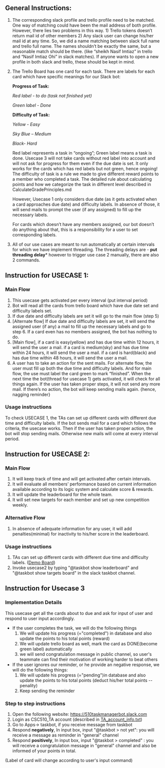 ## General Instructions:

1.	The corresponding slack profile and trello profile need to be matched. One way of matching could have been the mail address of both profile. However, there lies two problems in this way. 1) Trello tokens doesn’t return mail id of other members 2) Any slack user can change his/her mail id at any time.
So, we did a name matching between slack full name and trello full name. The names shouldn’t be exactly the same, but a reasonable match should be there. (like “sheikh Nasif Imtiaz” in trello and “Nasif Imtiaz Ohi” in slack matches).
If anyone wants to open a new profile in both slack and trello, these should be kept in mind.

2.	The Trello Board has one card for each task.  There are labels for each card which have specific meanings for our Slack bot:

     **Progress of Task:**

     *Red label - to do (task not finished yet)*

     *Green label - Done*

     **Difficulty of Task:**

     *Yellow - Easy*

     *Sky Blue – Medium*

     *Black- Hard*

     Red label represents a task in “ongoing”; Green label means a task is done. Usecase 3 will not take cards without red label into account and will not ask for progress for them even if the due date is set. It only works for the cards which has red labels but not green, hence ongoing! The difficulty of task is a rule we made to give different reward points to a member who completed a task. The detailed rule about calculating points and how we categorize the task in different level described in CalculateGradePrinciples.md

     However, Usecase 1 only considers due date (as it gets activated when a card approaches due date) and difficulty labels. In absence of those, it will send mails to prompt the user (if any assigned) to fill up the necessary labels.

     For cards which doesn’t have any members assigned, our bot doesn’t do anything about that, this is a responsibility for a user to set corresponding labels.

3.	All of our use cases are meant to run automatically at certain intervals for which we have implement threading. The threading delays are -
****put threading delay*****
however to trigger use case 2 manually, there are also 2 commands.

## Instruction for USECASE 1:

### Main Flow
1.	This usecase gets activated per every interval (put interval period)
2.	Bot will read all the cards from trello board which have due date set and difficulty labels set.
3.	If due date and difficulty labels are set it will go to the main flow (step 5)
4.	[Alternate flow] If due date and difficulty labels are set, it will send the assigned user (if any) a mail to fill up the necessary labels and go to step 6. If a card even has no members assigned, the bot has nothing to do.
5.	[Main flow], if a card is easy(yellow) and has due time within 12 hours, it will send the user a mail.
if a card is medium(sky) and has due time within 24 hours, it will send the user a mail.
if a card is hard(black) and has due time within 48 hours, it will send the user a mail.
6.	A user has to take an action for the sent mails. For alternate flow, the user must fill up both the due time and difficulty labels. And for main flow, the use must label the card green to mark “finished”.
When the next time the bot(thread for usecase 1) gets activated, it will check for all things again. If the user has taken proper steps, it will not send any more mail. If there’s no action, the bot will keep sending mails again. {hence, nagging reminder}

### Usage instructions
To check USECASE 1, the TAs can set up different cards with different due time and difficulty labels. If the bot sends mail for a card which follows the criteria, the usecase works. Then if the user has taken proper action, the bot will stop sending mails. Otherwise new mails will come at every interval period.

## Instruction for USECASE 2:
### Main Flow
1. It will keep track of time and will get activated after certain intervals.
2. It will evaluate all members’ performance based on current information available according to its logic system and calculate score & rewards.
3. It will update the leaderboard for the whole team.
4. It will set new targets for each member and set up new competition weekly.
### Alternative Flow
1. In absence of adequate information for any user, it will add penalties(minimal) for inactivity to his/her score in the leaderboard.

### Usage instructions
1. TAs can set up different cards with different due time and difficulty labels. ([Demo Board](https://trello.com/b/5LYE5kJE))
2. Invoke usecase2 by typing "@taskbot show leaderboard" and "@taskbot show targets board" in the slack taskbot channel.

## Instruction for Usecase 3
### Implementation Details
This usecase get all the cards about to due and ask for input of user and respond to user input accordingly.
* If the user completes the task, we will do the following things
     1. We will update his progress (="completed") in database and also update the points to his total points (reward)
     2. We will update trello board as well, mark the card as DONE(become green label) automatically
     3. we will send congratulation message in public channel, so user's teammate can find their motivation of working harder to beat others
* If the user ignores our reminder, or he provide an negative response,
     we will do the following things:
     1. We will update his progress (="pending")in database and also update the points to his total points (deduct his/her total points -- penality)
     2. Keep sending the reminder
### Step to step instructions
1. Open the following website: https://510taskmanagerbot.slack.com
2. Login as CSC510_TA account (described in [TA_account_info.txt](https://github.ncsu.edu/yhu22/CSC510_F17_Project/blob/master/TA_account_info.txt))
3. Go to Apps-> taskbot, if you receive message from taskbot
4. Respond **negatively**, In input box, input "@taskbot > not yet": you will receive a message as reminder in "general" channel
5. Respond **positively**, In input box, input "@taskbot > completed" : you will receive a congratulation message in "general" channel and also be informed of your points in total.

(Label of card will change according to user's input command)
